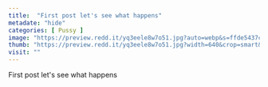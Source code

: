 ```yaml
---
title:  "First post let's see what happens"
metadate: "hide"
categories: [ Pussy ]
image: "https://preview.redd.it/yq3eele8w7o51.jpg?auto=webp&s=ffde5437c360036ce6aab3ece0614c6f89f79dad"
thumb: "https://preview.redd.it/yq3eele8w7o51.jpg?width=640&crop=smart&auto=webp&s=caca1734cb2824df631780565a0632d88f3499e7"
visit: ""
---
```

First post let's see what happens

